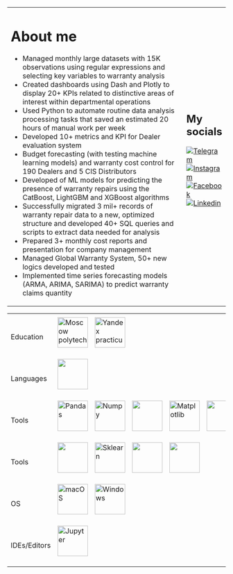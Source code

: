 <table>
<tr> 
<td width="550">
<h1>About me</h1>

- Managed monthly large datasets with 15K observations using regular expressions and selecting key variables to warranty analysis
- Created dashboards using Dash and Plotly to display 20+ KPIs related to distinctive areas of interest within departmental operations
- Used Python to automate routine data analysis processing tasks that saved an estimated 20 hours of manual work per week
- Developed 10+ metrics and KPI for Dealer evaluation system
- Budget forecasting (with testing machine learning models) and warranty cost control for 190 Dealers and 5 CIS Distributors
- Developed of ML models for predicting the presence of warranty repairs using the CatBoost, LightGBM and XGBoost algorithms
- Successfully migrated 3 mil+ records of warranty repair data to a new, optimized structure and developed 40+ SQL queries and scripts to extract data needed for analysis
- Prepared 3+ monthly cost reports and presentation for company management
- Managed Global Warranty System, 50+ new logics developed and tested
- Implemented time series forecasting models (ARMA, ARIMA, SARIMA) to predict warranty claims quantity

</td>
<td>
   <h2> My socials </h2>
   
   [![Telegram](https://img.shields.io/badge/Telegram-2CA5E0?style=for-the-badge&logo=telegram&logoColor=white)](https://t.me/alexeyfill)
   [![Instagram](https://img.shields.io/badge/Instagram-%23E4405F.svg?style=for-the-badge&logo=Instagram&logoColor=white)](https://www.instagram.com/filichkin_alexey)
   [![Facebook](https://img.shields.io/badge/Facebook-%231877F2.svg?style=for-the-badge&logo=Facebook&logoColor=white)](https://www.facebook.com/filichkin.alexey)
   [![Linkedin](https://img.shields.io/badge/linkedin-%230077B5.svg?style=for-the-badge&logo=linkedin&logoColor=white)](https://www.linkedin.com/in/alexey-filichkin-085569aa/)
</td>
</tr>
</table>
<table>

<td>
   <tr>
      <td> Education </td>
      <td>
          <img src="https://upload.wikimedia.org/wikipedia/commons/thumb/9/90/LogoMospolytech.jpg/300px-LogoMospolytech.jpg" title="Moscow polytech" width="70"/>&nbsp;
      </td>
      <td>
           <img src="https://avatars.mds.yandex.net/i?id=e583af1751d6ae3e118d8d41468c02e78ebcfb23-5175033-images-thumbs&n=13" title="Yandex practicum" width="70"/>&nbsp;
      </td>
      
  </tr>
  <tr>
      <td> Languages </td>
      <td>
          <img src="https://upload.wikimedia.org/wikipedia/commons/thumb/c/c3/Python-logo-notext.svg/242px-Python-logo-notext.svg.png" width="70"/>&nbsp;
      </td>
      
  </tr>
  <tr>
      <td> Tools </td>
      <td>
           <img src="https://pandas.pydata.org/docs/_static/pandas.svg" title="Pandas" width="70"/>&nbsp;
      </td>
      <td> 
           <img src="https://numpy.org/doc/stable/_static/numpylogo.svg" title="Numpy" width="70"/>&nbsp;
      </td>
     <td>
           <img src="https://upload.wikimedia.org/wikipedia/commons/thumb/8/8a/Plotly-logo.png/440px-Plotly-logo.png" width="70"/>&nbsp;
      </td> 
     <td>
           <img src="https://matplotlib.org/stable/_static/logo_light.svg" title="Matplotlib" width="70"/>&nbsp;
      </td>
     <td>
           <img src="https://www.postgresql.org/media/img/about/press/elephant.png" width="70"/>&nbsp
      </td>
  </tr>
  
  <tr>
      <td> Tools </td>
      <td>
           <img src="https://avatars.githubusercontent.com/u/21003710?s=200&v=4" width="70" />&nbsp;
      </td>
     <td> 
           <img src="https://scikit-learn.org/stable/_static/scikit-learn-logo-small.png" title="Sklearn" width="70"/>&nbsp;
      </td>
      <td>
           <img src="https://docs.scipy.org/doc/scipy/_static/logo.svg" width="70"/>&nbsp;
      </td>
      <td>
           <img src="https://upload.wikimedia.org/wikipedia/commons/thumb/f/f3/Apache_Spark_logo.svg/500px-Apache_Spark_logo.svg.png" width="70"/>&nbsp
      </td>    
    
  </tr>



  
  <tr>
      <td> OS </td>
      <td>
           <img src="https://upload.wikimedia.org/wikipedia/de/b/b1/MacOS-Logo.svg" title="macOS" width="70"/>&nbsp;
      </td>
      <td>
           <img src="https://upload.wikimedia.org/wikipedia/commons/thumb/e/e2/Windows_logo_and_wordmark_-_2021.svg/420px-Windows_logo_and_wordmark_-_2021.svg.png" title="Windows" width="70"/>&nbsp;
      </td>
    
  </tr>
  <tr>
     <td> IDEs/Editors </td>
      <td>
           <img src="https://upload.wikimedia.org/wikipedia/commons/thumb/3/38/Jupyter_logo.svg/240px-Jupyter_logo.svg.png" title="Jupyter" width="70"/>&nbsp;
      </td>
      
  </tr>
</table>

